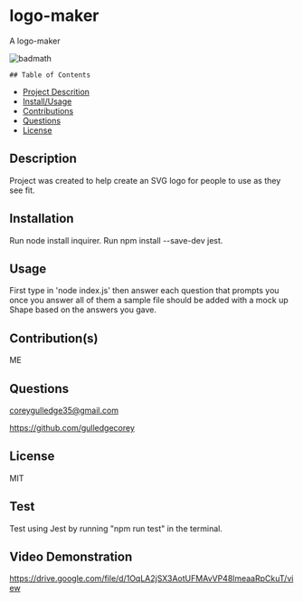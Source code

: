 # logo-maker
A logo-maker

![badmath](https://img.shields.io/github/languages/top/lernantino/badmath)

    ## Table of Contents
- [Project Descrition](#Description)
- [Install/Usage](#Installation)
- [Contributions](#Contributions)
- [Questions](#Questions)
- [License](#License)

## Description
Project was created to help create an SVG logo for people to use as they see fit.

## Installation
Run node install inquirer.
Run npm install --save-dev jest.

## Usage
First type in 'node index.js' then answer each question that prompts you once you answer all of them a sample file should be added with a mock up Shape based on the answers you gave.

## Contribution(s)
ME

## Questions
coreygulledge35@gmail.com

https://github.com/gulledgecorey

## License
MIT

## Test
Test using Jest by running "npm run test" in the terminal.

## Video Demonstration
https://drive.google.com/file/d/1OqLA2jSX3AotUFMAvVP48lmeaaRpCkuT/view
